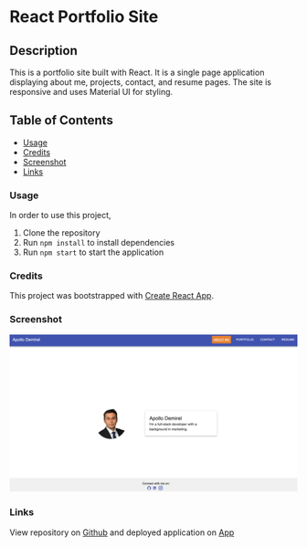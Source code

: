 # React Portfolio Site

## Description

This is a portfolio site built with React. It is a single page application displaying about me, projects, contact, and resume pages. The site is responsive and uses Material UI for styling. 

## Table of Contents
* [Usage](#usage)
* [Credits](#credits)
* [Screenshot](#screenshot)
* [Links](#links)

### Usage
In order to use this project,
   1. Clone the repository
   2. Run `npm install` to install dependencies
   3. Run `npm start` to start the application
    
### Credits
This project was bootstrapped with [Create React App](https://github.com/facebook/create-react-app).

### Screenshot
![Screenshot](./src/assets/screenshot.png)

### Links
View repository on [Github](https://github.com/demiapollo/react-portfolio2) and deployed application on [App](https://demiapollo.github.io/react-portfolio2/)

